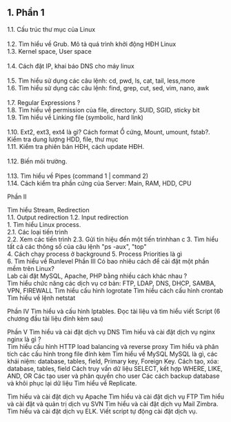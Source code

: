 ## 1. Phần 1
1.1. Cấu trúc thư mục của Linux	<br/>			
1.2. Tìm hiểu về Grub. Mô tả quá trình khởi động HĐH Linux <br/>
1.3. Kernel space, User space <br/>		 
1.4. Cách đặt IP, khai báo DNS cho máy linux <br/>				
1.5. Tìm hiểu sử dụng các câu lệnh: cd, pwd, ls, cat, tail, less,more <br/>	
1.6. Tìm hiểu sử dụng các câu lệnh: find, grep, cut, sed, vim, nano, awk <br/>	
1.7. Regular Expressions ? <br/>
1.8. Tìm hiểu về permission của file, directory. SUID, SGID, sticky bit	<br/>
1.9. Tìm hiểu về Linking file (symbolic, hard link) <br/>		
1.10. Ext2, ext3, ext4 là gì? Cách format Ổ cứng,  Mount, umount, fstab?. Kiểm tra dung lượng HDD, file, thư mục <br/>
1.11. Kiểm tra phiên bản HĐH, cách update HĐH. <br/>		
1.12. Biến môi trường. <br/>				
1.13. Tìm hiểu về Pipes (command 1 | command 2) <br/>
1.14. Cách kiểm tra phần cứng của Server: Main, RAM, HDD, CPU  <br/>

Phần II











Tìm hiểu Stream, Redirection	
1.1. Output redirection	
1.2. Input redirection	
      1. Tìm hiểu Linux process.	
2.1. Các loại tiến trình	
2.2. Xem các tiến trình	
2.3. Gửi tín hiệu đến một tiến trìnhhan c
      3. Tìm hiểu tất cả các thông số của câu lệnh "ps -aux", "top"		
      4. Cách chạy process ở background	
      5. Process Priorities là gì	
      6. Tìm hiểu về  Runlevel 
Phần III
Có bao nhiêu cách để cài đặt một phần mềm trên Linux?	
Lab cài đặt MySQL, Apache, PHP bằng nhiều cách khác nhau ?		
Tìm hiểu chức năng  các dịch vụ cơ bản: FTP, LDAP, DNS, DHCP, SAMBA, VPN, FIREWALL
Tìm hiểu cấu hình logrotate
Tìm hiểu cách cấu hình crontab
Tìm hiểu về lệnh netstat

Phần IV
Tìm hiểu và cấu hình Iptables.
Đọc tài liệu và tìm hiểu viết Script (6 chương đầu tài liệu đính kèm sau)

Phần V
Tìm hiểu và cài đặt dịch vụ DNS 
Tìm hiểu và cài đặt dịch vụ nginx
nginx là gì ?  
Tìm hiểu cấu hình HTTP load balancing và reverse proxy
Tìm hiểu và phân tích các cấu hình trong file đính kèm
Tìm hiểu về MySQL
MySQL là gì, các khái niệm: database, tables, field, Primary key, Foreign Key.
Cách tạo, xóa: database, tables, field
Cách truy vấn dữ liệu SELECT, kết hợp WHERE, LIKE, AND, OR
Các tạo user và phân quyền cho user
Các cách backup database và khôi phục lại dữ liệu
Tìm hiểu về Replicate.


Tìm hiểu và cài đặt dịch vụ Apache
Tìm hiểu và cài đặt dịch vụ FTP
Tìm hiểu và cài đặt và quản trị dịch vụ SVN
Tìm hiểu và cài đặt dịch vụ Mail Zimbra.
Tìm hiểu và cài đặt dịch vụ ELK.
Viết script tự động cài đặt dịch vụ.



